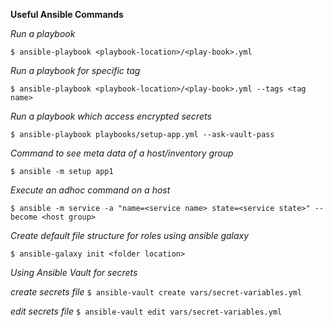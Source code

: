 
**Useful Ansible Commands**

*Run a playbook*

`$ ansible-playbook <playbook-location>/<play-book>.yml `

*Run a playbook for specific tag*

`$ ansible-playbook <playbook-location>/<play-book>.yml --tags <tag name>`

*Run a playbook which access encrypted secrets*

`$ ansible-playbook playbooks/setup-app.yml --ask-vault-pass`

*Command to see meta data of a host/inventory group*

`$ ansible -m setup app1`

*Execute an adhoc command on a host*

`$ ansible -m service -a "name=<service name> state=<service state>" --become <host group>`

*Create default file structure for roles using ansible galaxy*

`$ ansible-galaxy init <folder location>`

*Using Ansible Vault for secrets*

*create secrets file*
`$ ansible-vault create vars/secret-variables.yml`

*edit secrets file*
`$ ansible-vault edit vars/secret-variables.yml`